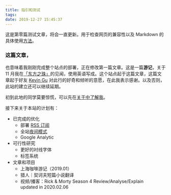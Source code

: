 ```yaml
---
title: 指引和测试
tags: 
date: 2019-12-27 15:45:37
---
```


这是第零篇测试文章，将会一直更新。用于检查网页的兼容性以及 Markdown 的具体使用[方法](https://www.jianshu.com/p/a2fe56d11c4f)。 

### 这篇文章，

也意味着我刚刚完成整个站点的部署，正在修改第一篇文章。这是一篇**游记**，关于 11 月我在[「东方之珠」](https://baike.baidu.com/item/东方之珠/4779732)的见闻，使用英语写成。这个站点起于这篇文章，这篇文章起于好友 [Kevin Gu](https://www.imisscoverflow.xyz/about/) 对此行的好奇和倾听的意愿，在此我表示感谢。以及否则，此站的建立还可以继续延期。

初到此地的同学莫要惊慌，可以先在[关于中了解我](about/)。

接下来关于本站的计划有：

- 已完成的优化
  - 部署 [RSS 订阅](/../rss2.xml) 
  - 全站[夜间模式](/../2020/02/Dark-Mode-ma/#合)
  - Google Analytic
- 可行性研究
  - 更好的衬线字体
  - 标签系统
- 文章和项目
  - 上海咖啡游记（2019.01）
  - 猎人｜契诃夫短篇小说翻译
  - 视频/播客：Rick & Morty Season 4 Review/Analyse/Explain
    <br>
    updated in 2020.02.06